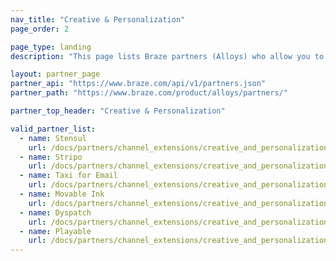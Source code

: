 ```yaml
---
nav_title: "Creative & Personalization"
page_order: 2

page_type: landing
description: "This page lists Braze partners (Alloys) who allow you to personalize and add creative your messages."

layout: partner_page
partner_api: "https://www.braze.com/api/v1/partners.json"
partner_path: "https://www.braze.com/product/alloys/partners/"

partner_top_header: "Creative & Personalization"

valid_partner_list:
  - name: Stensul
    url: /docs/partners/channel_extensions/creative_and_personalization/email_orchestration/stensul/
  - name: Stripo
    url: /docs/partners/channel_extensions/creative_and_personalization/email_orchestration/stripo/
  - name: Taxi for Email
    url: /docs/partners/channel_extensions/creative_and_personalization/email_orchestration/taxi_for_email/
  - name: Movable Ink
    url: /docs/partners/channel_extensions/creative_and_personalization/intelligent_creative/movable_ink/
  - name: Dyspatch
    url: /docs/partners/channel_extensions/creative_and_personalization/email_orchestration/dyspatch/
  - name: Playable
    url: /docs/partners/channel_extensions/creative_and_personalization/intelligent_content/playable/
---
```

